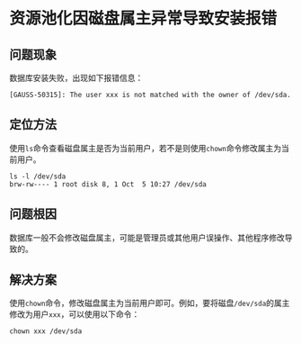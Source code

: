
# 资源池化因磁盘属主异常导致安装报错

## 问题现象

数据库安装失败，出现如下报错信息：

```shell
[GAUSS-50315]: The user xxx is not matched with the owner of /dev/sda.
```

## 定位方法

使用`ls`命令查看磁盘属主是否为当前用户，若不是则使用`chown`命令修改属主为当前用户。

```shell
ls -l /dev/sda
brw-rw---- 1 root disk 8, 1 Oct  5 10:27 /dev/sda
```

## 问题根因

数据库一般不会修改磁盘属主，可能是管理员或其他用户误操作、其他程序修改导致的。

## 解决方案

使用`chown`命令，修改磁盘属主为当前用户即可。例如，要将磁盘`/dev/sda`的属主修改为用户`xxx`，可以使用以下命令：

```shell
chown xxx /dev/sda
```
